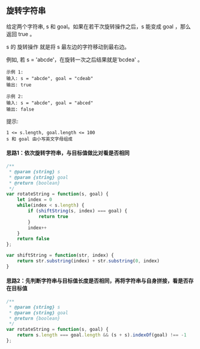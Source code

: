 ## 旋转字符串
给定两个字符串, s 和 goal。如果在若干次旋转操作之后，s 能变成 goal ，那么返回 true 。

s 的 旋转操作 就是将 s 最左边的字符移动到最右边。 

例如, 若 s = 'abcde'，在旋转一次之后结果就是'bcdea' 。
 
```
示例 1:
输入: s = "abcde", goal = "cdeab"
输出: true

示例 2:
输入: s = "abcde", goal = "abced"
输出: false
```

提示:
```
1 <= s.length, goal.length <= 100
s 和 goal 由小写英文字母组成
```

#### 思路1：依次旋转字符串，与目标值做比对看是否相同
```javascript
/**
 * @param {string} s
 * @param {string} goal
 * @return {boolean}
 */
var rotateString = function(s, goal) {
    let index = 0
    while(index < s.length) {
        if (shiftString(s, index) === goal) {
            return true
        }
        index++
    }
    return false
};

var shiftString = function(str, index) {
    return str.substring(index) + str.substring(0, index)
}
```

#### 思路2：先判断字符串与目标值长度是否相同，再将字符串与自身拼接，看是否存在目标值
```javascript
/**
 * @param {string} s
 * @param {string} goal
 * @return {boolean}
 */
var rotateString = function(s, goal) {
    return s.length === goal.length && (s + s).indexOf(goal) !== -1
};
```